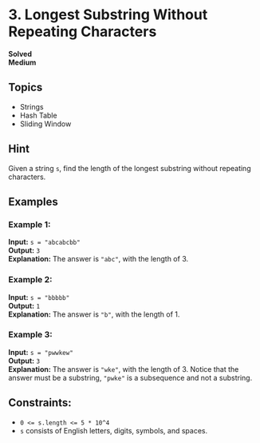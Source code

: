 # 3. Longest Substring Without Repeating Characters

**Solved**  
**Medium**

## Topics
- Strings
- Hash Table
- Sliding Window

## Hint
Given a string `s`, find the length of the longest substring without repeating characters.

## Examples

### Example 1:
**Input:** `s = "abcabcbb"`  
**Output:** `3`  
**Explanation:** The answer is `"abc"`, with the length of 3.

### Example 2:
**Input:** `s = "bbbbb"`  
**Output:** `1`  
**Explanation:** The answer is `"b"`, with the length of 1.

### Example 3:
**Input:** `s = "pwwkew"`  
**Output:** `3`  
**Explanation:** The answer is `"wke"`, with the length of 3. Notice that the answer must be a substring, `"pwke"` is a subsequence and not a substring.

## Constraints:
- `0 <= s.length <= 5 * 10^4`
- `s` consists of English letters, digits, symbols, and spaces.